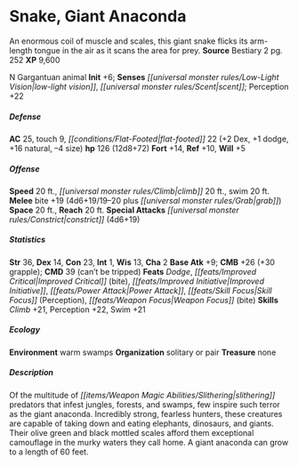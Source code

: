 ﻿---
cssclass: [monsters]
title1: Snake, Giant Anaconda
desc_short: An enormous coil of muscle and scales, this giant snake flicks its arm-length
  tongue in the air as it scans the area for prey.
title2: Giant Anaconda
CR: 10
sources:
- name: Bestiary 2
  page: 252
  link: http://paizo.com/pathfinderRPG/v5748btpy8hif
XP: 9600
alignment: N
size: Gargantuan
type: animal
initiative:
  bonus: 6
senses:
  low-light vision: true
  scent: true
AC:
  AC: 25
  touch: 9
  flat_footed: 22
  components:
    dex: 2
    dodge: 1
    natural: 16
    size: -4
HP:
  HP: 126
  long: 12d8+72
saves:
  fort: 14
  ref: 10
  will: 5
speeds:
  base: 20
  climb: 20
  swim: 20
attacks:
  melee:
  - - text: bite +19 (4d6+19/19-20 plus grab)
      entries:
      - - damage: 4d6+19
          crit_range: 19-20
        - effect: grab
      attack: bite
      bonus:
      - 19
  special:
  - constrict (4d6+19)
space: 20
reach: 20
ability_scores:
  STR: 36
  DEX: 14
  CON: 23
  INT: 1
  WIS: 13
  CHA: 2
BAB: 9
CMB: 26
CMB_other: +30 grapple
CMD: 39
CMD_other: can't be tripped
feats:
- name: Dodge
- name: Improved Critical (bite)
- name: Improved Initiative
- name: Power Attack
- name: Skill Focus (Perception)
- name: Weapon Focus (bite)
skills:
  Climb: 21
  Perception: 22
  Swim: 21
ecology:
  environment: warm swamps
  organization: solitary or pair
  treasure_type: none
desc_long: Of the multitude of slithering predators that infest jungles, forests,
  and swamps, few inspire such terror as the giant anaconda. Incredibly strong, fearless
  hunters, these creatures are capable of taking down and eating elephants, dinosaurs,
  and giants. Their olive green and black mottled scales afford them exceptional camouflage
  in the murky waters they call home. A giant anaconda can grow to a length of 60
  feet.

---

# Snake, Giant Anaconda
An enormous coil of muscle and scales, this giant snake flicks its arm-length tongue in the air as it scans the area for prey.
**Source** Bestiary 2 pg. 252
**XP** 9,600

N Gargantuan animal
**Init** +6; **Senses** _[[universal monster rules/Low-Light Vision|low-light vision]]_, _[[universal monster rules/Scent|scent]]_; Perception +22

##### Defense

**AC** 25, touch 9, _[[conditions/Flat-Footed|flat-footed]]_ 22 (+2 Dex, +1 dodge, +16 natural, –4 size)
**hp** 126 (12d8+72)
**Fort** +14, **Ref** +10, **Will** +5

##### Offense
**Speed** 20 ft., _[[universal monster rules/Climb|climb]]_ 20 ft., swim 20 ft.
**Melee** bite +19 (4d6+19/19–20 plus _[[universal monster rules/Grab|grab]]_)
**Space** 20 ft., **Reach** 20 ft.
**Special Attacks** _[[universal monster rules/Constrict|constrict]]_ (4d6+19)

##### Statistics
**Str** 36, **Dex** 14, **Con** 23, **Int** 1, **Wis** 13, **Cha** 2
**Base Atk** +9; **CMB** +26 (+30 grapple); **CMD** 39 (can’t be tripped)
**Feats** _Dodge_, _[[feats/Improved Critical|Improved Critical]]_ (bite), _[[feats/Improved Initiative|Improved Initiative]]_, _[[feats/Power Attack|Power Attack]]_, _[[feats/Skill Focus|Skill Focus]]_ (Perception), _[[feats/Weapon Focus|Weapon Focus]]_ (bite)
**Skills** _Climb_ +21, Perception +22, Swim +21

##### Ecology

**Environment** warm swamps
**Organization** solitary or pair
**Treasure** none

##### Description

Of the multitude of _[[items/Weapon Magic Abilities/Slithering|slithering]]_ predators that infest jungles, forests, and swamps, few inspire such terror as the giant anaconda. Incredibly strong, fearless hunters, these creatures are capable of taking down and eating elephants, dinosaurs, and giants. Their olive green and black mottled scales afford them exceptional camouflage in the murky waters they call home. A giant anaconda can grow to a length of 60 feet.